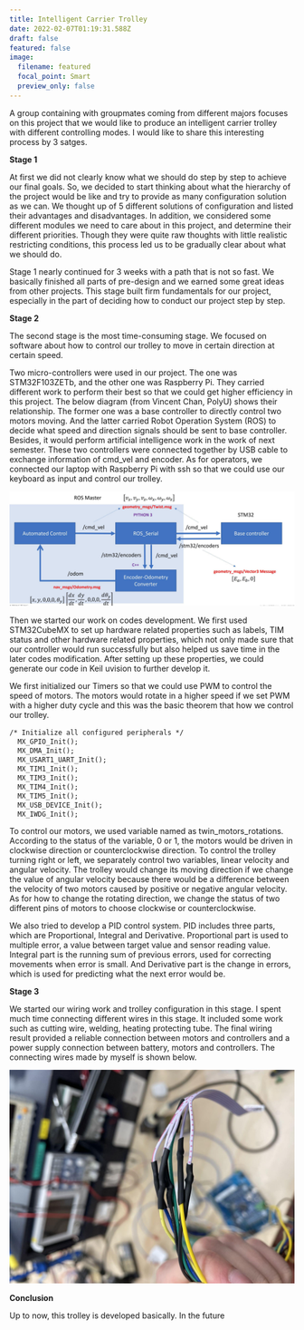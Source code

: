 ```yaml
---
title: Intelligent Carrier Trolley
date: 2022-02-07T01:19:31.588Z
draft: false
featured: false
image:
  filename: featured
  focal_point: Smart
  preview_only: false
---
```

A group containing with groupmates coming from different majors focuses on this project that we would like to produce an intelligent carrier trolley with different controlling modes. I would like to share this interesting process by 3 satges.

**Stage 1**

At first we did not clearly know what we should do step by step to achieve our final goals. So, we decided to start thinking about what the hierarchy of the project would be like and try to provide as many configuration solution as we can. We thought up of 5 different solutions of configuration and listed their advantages and disadvantages. In addition, we considered some different modules we need to care about in this project, and determine their different priorities. Though they were quite raw thoughts with little realistic restricting conditions, this process led us to be gradually clear about what we should do.

Stage 1 nearly continued for 3 weeks with a path that is not so fast. We basically finished all parts of pre-design and we earned some great ideas from other projects. This stage built firm fundamentals for our project, especially in the part of deciding how to conduct our project step by step.

**Stage 2**

The second stage is the most time-consuming stage. We focused on software about how to control our trolley to move in certain direction at certain speed.

Two micro-controllers were used in our project. The one was STM32F103ZETb, and the other one was Raspberry Pi. They carried different work to perform their best so that we could get higher efficiency in this project. The below diagram (from Vincent Chan, PolyU) shows their relationship. The former one was a base controller to directly control two motors moving. And the latter carried Robot Operation System (ROS) to decide what speed and direction signals should be sent to base controller. Besides, it would perform artificial intelligence work in the work of next semester. These two controllers were connected together by USB cable to exchange information of cmd_vel and encoder. As for operators, we connected our laptop with Raspberry Pi with ssh so that we could use our keyboard as input and control our trolley.

![](9.jpg)

Then we started our work on codes development. We first used STM32CubeMX to set up hardware related properties such as labels, TIM status and other hardware related properties, which not only made sure that our controller would run successfully but also helped us save time in the later codes modification. After setting up these properties, we could generate our code in Keil uvision to further develop it.

We first initialized our Timers so that we could use PWM to control the speed of motors. The motors would rotate in a higher speed if we set PWM with a higher duty cycle and this was the basic theorem that how we control our trolley.

```
/* Initialize all configured peripherals */
  MX_GPIO_Init();
  MX_DMA_Init();
  MX_USART1_UART_Init();
  MX_TIM1_Init();
  MX_TIM3_Init();
  MX_TIM4_Init();
  MX_TIM5_Init();
  MX_USB_DEVICE_Init();
  MX_IWDG_Init();
```

To control our motors, we used variable named as twin_motors_rotations. According to the status of the variable, 0 or 1, the motors would be driven in clockwise direction or counterclockwise direction. To control the trolley turning right or left, we separately control two variables, linear velocity and angular velocity. The trolley would change its moving direction if we change the value of angular velocity because there would be a difference between the velocity of two motors caused by positive or negative angular velocity. As for how to change the rotating direction, we change the status of two different pins of motors to choose clockwise or counterclockwise.

We also tried to develop a PID control system. PID includes three parts, which are
Proportional, Integral and Derivative. Proportional part is used to multiple error, a value between target value and sensor reading value. Integral part is the running sum of previous errors, used for correcting movements when error is small. And Derivative part is the change in errors, which is used for predicting what the next error would be.

**Stage 3**

We started our wiring work and trolley configuration in this stage. I spent much time connecting different wires in this stage. It included some work such as
cutting wire, welding, heating protecting tube. The final wiring result provided a reliable connection between motors and controllers and a power supply connection between battery, motors and controllers. The connecting wires made by myself is shown below.

![](11.jpg)

**Conclusion**

Up to now, this trolley is developed basically. In the future